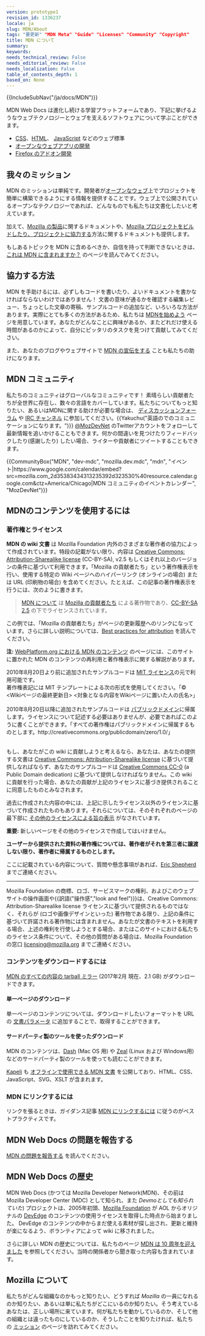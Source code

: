 ```yaml
---
version: prototype1
revision_id: 1336237
locale: ja
slug: MDN/About
tags: "要更新" "MDN Meta" "Guide" "Licenses" "Community" "Copyright"
title: MDN について
summary: 
keywords: 
needs_technical_review: False
needs_editorial_review: False
needs_localization: False
table_of_contents_depth: 1
based_on: None
---
```

<div>{{IncludeSubNav("/ja/docs/MDN")}}</div>

<p>MDN Web Docs は進化し続ける学習プラットフォームであり、下記に挙げるようなウェブテクノロジーとウェブを支えるソフトウェアについて学ぶことができます。</p>

<ul>
 <li><a href="/ja/docs/CSS" title="/ja/docs/CSS">CSS</a>、<a href="/ja/docs/HTML" title="/ja/docs/HTML">HTML</a>、 <a href="/ja/docs/JavaScript" title="/ja/docs/JavaScript">JavaScript</a> などのウェブ標準</li>
 <li><a href="/ja/docs/Apps" title="/ja/docs/Apps">オープンなウェブアプリの開発</a></li>
 <li><a href="/ja/docs/Mozilla/Add-ons" title="/ja/docs/Add-ons">Firefox のアドオン開発</a></li>
</ul>

<h2 id="Our_mission">我々のミッション</h2>

<p>MDN のミッションは単純です。開発者が<a href="/ja/docs/Web">オープンなウェブ</a>上でプロジェクトを簡単に構築できるようにする情報を提供することです。ウェブ上で公開されているオープンなテクノロジーであれば、どんなものでも私たちは文書化したいと考えています。</p>

<p>加えて、<a href="/ja/docs/Mozilla">Mozilla の製品</a>に関するドキュメントや、<a href="/ja/docs/Mozilla">Mozilla プロジェクトをビルドしたり、プロジェクトに協力する</a>方法に関するドキュメントも提供します。</p>

<p>もしあるトピックを MDN に含めるべきか、自信を持って判断できないときは、<a href="/ja/docs/Project:MDN/Contributing/Does_this_belong">これは MDN に含まれますか？</a>&nbsp;のページを読んでみてください。</p>

<h2 id="協力する方法">協力する方法</h2>

<p>MDN を手助けるには、必ずしもコードを書いたり、よいドキュメントを書かなければならないわけではありません！ 文書の意味が通るかを確認する編集レビュー、ちょっとした文章の寄稿、サンプルコードの追加など、いろいろな方法があります。実際にとても多くの方法があるため、私たちは&nbsp;<a href="https://developer.mozilla.org/ja/docs/MDN/Getting_started">MDNを始めよう</a> ページを用意しています。あなたがどんなことに興味があるか、またどれだけ使える時間があるのかによって、自分にピッタリのタスクを見つけて貢献してみてください。</p>

<p>また、あなたのブログやウェブサイトで <a href="https://developer.mozilla.org/ja/docs/MDN/About/Promote">MDN の宣伝をする</a> ことも私たちの助けになります。</p>

<h2 id="MDN_コミュニティ">MDN コミュニティ</h2>

<p>私たちのコミュニティはグローバルなコミュニティです！ 素晴らしい貢献者たちが全世界に存在し、数々の言語をカバーしています。<span id="result_box" lang="ja"><span>私たちについてもっと知りたい、あるいはMDNに関する助けが必要な場合は、</span></span> <a href="https://discourse.mozilla-community.org/c/mdn">ディスカッションフォーラム</a> <span lang="ja"><span>や</span></span> <a href="irc://irc.mozilla.org#mdn">IRC チャンネル</a> <span lang="ja"><span>に参加してください。{{Yakuchu("英語のでのコミュニケーションになります。")}}</span></span> <a href="http://twitter.com/MozDevNet">@MozDevNet</a> のTwitterアカウントをフォローして最新情報を追いかけることもできます。何かの間違いを見つけたりフィードバックしたり(感謝したり) したい場合、ライターや貢献者にツイートすることもできます。</p>

<p>{{CommunityBox("MDN", "dev-mdc", "mozilla.dev.mdc", "mdn", "イベント|https://www.google.com/calendar/embed?src=mozilla.com_2d35383434313235392d323530%40resource.calendar.google.com&amp;ctz=America/Chicago|MDN コミュニティのイベントカレンダー", "MozDevNet")}}</p>

<h2 id="MDNのコンテンツを使用するには">MDNのコンテンツを使用するには</h2>

<h3 id="著作権とライセンス">著作権とライセンス</h3>

<p><strong>MDN の wiki 文書</strong> は Mozilla Foundation 内外のさまざまな著作者の協力によって作成されています。特段の記載がない限り、内容は <a class="external text" href="http://creativecommons.org/licenses/by-sa/2.5/">Creative Commons: Attribution-Sharealike license</a>&nbsp;(CC-BY-SA), v2.5 もしくはそれ以上のバージョンの条件に基づいて利用できます。「Mozilla の貢献者たち」という著作権表示を行い、使用する特定の Wiki ページへのハイパーリンク (オンラインの場合) または URL (印刷物の場合) を含めてください。たとえば、この記事の著作権表示を行うには、次のように書きます。</p>

<blockquote><a href="https://developer.mozilla.org/ja/docs/MDN/About">MDN について</a> は <a href="https://developer.mozilla.org/ja/docs/MDN/About$history">Mozilla の貢献者たち</a> による著作物であり、<a href="http://creativecommons.org/licenses/by-sa/2.5/">CC-BY-SA 2.5</a>&nbsp;の下でライセンスされています。</blockquote>

<p>この例では、「Mozilla の貢献者たち」がページの更新履歴へのリンクになっています。さらに詳しい説明については、<a class="external external-icon" href="https://wiki.creativecommons.org/Best_practices_for_attribution">Best practices for attribution</a> を読んでください。</p>

<div class="note">
<p><strong>注:</strong> <a href="/ja/docs/MDN_content_on_WebPlatform.org" title="/ja/docs/MDN_content_on_WebPlatform.org">WebPlatform.org における MDN のコンテンツ</a>&nbsp;のページには、このサイトに置かれた MDN のコンテンツの再利用と著作権表示に関する解説があります。</p>
</div>

<div>2010年8月20日より前に追加されたサンプルコードは <a class="external external-icon" href="http://www.opensource.org/licenses/mit-license.php" title="http://www.opensource.org/licenses/mit-license.php">MIT ライセンス</a>の元で利用可能です。</div>

<div>著作権表記には MIT テンプレートによる次の形式を使用してください。「© &lt;Wikiページの最終更新日&gt; &lt;対象となる内容をWikiページに置いた人の氏名&gt;」</div>

<div>&nbsp;
<div>2010年8月20日以降に追加されたサンプルコードは <a class="external external-icon" href="http://creativecommons.org/publicdomain/zero/1.0/" title="http://wiki.creativecommons.org/Public_domain">パブリックドメイン</a>に帰属します。ライセンスについて記述する必要はありませんが、必要であればこのように書くことができます。「すべての著作権はパブリックドメインに帰属するものとします。http://creativecommons.org/publicdomain/zero/1.0/」</div>

<div>&nbsp;</div>

<p>もし、あなたがこの wiki に貢献しようと考えるなら、あなたは、あなたの提供する文書は&nbsp;<a class="external" href="http://creativecommons.org/licenses/by-sa/2.5/">Creative Commons: Attribution-Sharealike license</a> に基づいて提供しなればならず、あなたのサンプルコードは&nbsp;<a href="http://creativecommons.org/publicdomain/zero/1.0/" title="http://creativecommons.org/publicdomain/zero/1.0/">Creative Commons CC-0</a> (a Public Domain dedication) に基づいて提供しなければなりません。この wiki に貢献を行った場合、あなたの貢献が上記のライセンスに基づき提供されることに同意したものとみなされます。</p>
</div>

<div>
<p>過去に作成された内容の中には、上記に示したライセンス以外のライセンスに基づいて作成されたものもあります。それらについては、そのそれぞれのページの最下部に <a class="internal" href="/Archive/Meta_docs/Examples/Alternate_License_Block" title="Project:En/Examples/Alternate License Block">その他のライセンスによる旨の表示</a> がなされています。</p>
</div>

<div class="warning">
<p><strong>重要:</strong> 新しいページをその他のライセンスで作成してはいけません。</p>
</div>

<p><strong>ユーザーから提供された資料の著作権については、著作者がそれを第三者に譲渡しない限り、著作者に帰属するものとします。</strong></p>

<p>ここに記載されている内容について、質問や懸念事項があれば、<a class="external" href="mailto:eshepherd@mozilla.com" rel="nofollow" title="mailto:eshepherd@mozilla.com">Eric Shepherd</a> までご連絡ください。</p>

<hr />
<p>Mozilla Foundation の商標、ロゴ、サービスマークの権利、およびこのウェブサイトの操作画面や{{訳語("操作感","look and feel")}}は、Creative Commons: Attribution-Sharealike license ライセンスに基づいて提供されるものではなく、それらが (ロゴや画像デザインといった) 著作物である限り、上記の条件に基づいて許諾される著作物には含まれません。あなたが文書のテキストを利用する場合、上述の権利を行使しようとする場合、またはこのサイトにおける私たちのライセンス条件について、その他の質問がある場合は、Mozilla Foundation の窓口 <a class="external text" href="mailto:licensing@mozilla.org" rel="nofollow" title="mailto:licensing@mozilla.org">licensing@mozilla.org</a> までご連絡ください。</p>

<h3 id="コンテンツをダウンロードするには">コンテンツをダウンロードするには</h3>

<p><a href="https://mdn-downloads.s3-us-west-2.amazonaws.com/developer.mozilla.org.tar.gz">MDN のすべての内容の tarball ミラー</a>&nbsp;(2017年2月 現在、2.1 GB) がダウンロードできます。</p>

<h4 id="単一ページのダウンロード">単一ページのダウンロード</h4>

<p>単一ページのコンテンツについては、ダウンロードしたいフォーマットを URL の ​​​​​​<a href="https://developer.mozilla.org/ja/docs/MDN/Kuma/API#Document_parameters">文書パラメータ</a>&nbsp;に追加することで、取得することができます。</p>

<h4 id="サードパーティ製のツールを使ったダウンロード">サードパーティ製のツールを使ったダウンロード</h4>

<p>MDN のコンテンツは、<a href="http://kapeli.com/dash">Dash</a> (Mac OS 用) や <a href="http://zealdocs.org/">Zeal</a> (Linux および Windows用) などのサードパーティ製のツールを使っても読むことができます。</p>

<p><a href="https://kapeli.com/">Kapeli</a>&nbsp;も&nbsp;<a href="https://kapeli.com/mdn_offline">オフラインで使用できる MDN 文書</a> を公開しており、HTML、CSS、JavaScript、SVG、XSLT が含まれます。</p>

<h3 id="MDN_にリンクするには">MDN にリンクするには</h3>

<p>リンクを張るときは、ガイダンス記事&nbsp;<a href="https://developer.mozilla.org/ja/docs/MDN/About/Linking_to_MDN">MDN にリンクするには</a>&nbsp;に従うのがベストプラクティスです。</p>

<h2 id="MDN_の問題を報告する">MDN&nbsp;Web Docs の問題を報告する</h2>

<p><a href="https://developer.mozilla.org/ja/docs/MDN/Contribute/Howto/Report_a_problem">MDN の問題を報告する</a> を読んでください。</p>

<h2 id="MDN_の歴史">MDN&nbsp;Web Docs の歴史</h2>

<p>MDN Web Docs (かつては&nbsp;Mozilla Developer Network(MDN)、その前は Mozilla Developer Center (MDC) として知られ、また <em>Devmoとしても知られていた</em>) プロジェクトは、2005年初頭、<a class="external" href="http://www.mozillafoundation.org">Mozilla Foundation</a> が AOL からオリジナルの <a href="/Project:en/DevEdge" title="Project:en/DevEdge">DevEdge</a> のコンテンツの使用ライセンスを取得した時点から始まりました。 DevEdge のコンテンツの中からまだ使える素材が探し出され、更新と維持が楽になるよう、ボランティアによって wiki に移されました。</p>

<p>さらに詳しい MDN の歴史については、私たちのページ <a href="https://developer.mozilla.org/ja/docs/MDN_at_ten">MDN は 10 周年を迎えました</a> を参照してください。当時の関係者から聞き取った内容も含まれています。</p>

<h2 id="Mozilla_について">Mozilla について</h2>

<p>私たちがどんな組織なのかもっと知りたい、どうすれば&nbsp;<em>Mozilla</em> の一員になれるのか知りたい、あるいは単に私たちがどこにいるのか知りたい。そう考えているあなたは、正しい場所に来ています。何が私たちを動かしているのか、そして他の組織とは違ったものにしているのか、そうしたことを知りたければ、私たちの&nbsp;<a href="http://www.mozilla.org/ja/mission/">ミッション</a> のページを訪れてみてください。</p>

